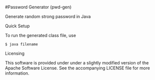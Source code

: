 #Password Generator (pwd-gen)

Generate random strong password in Java

Quick Setup

To run the generated class file, use

	$ java filename
	
Licensing

This software is provided under under a slightly modified version of the Apache Software License. See the accompanying LICENSE file for more information.

